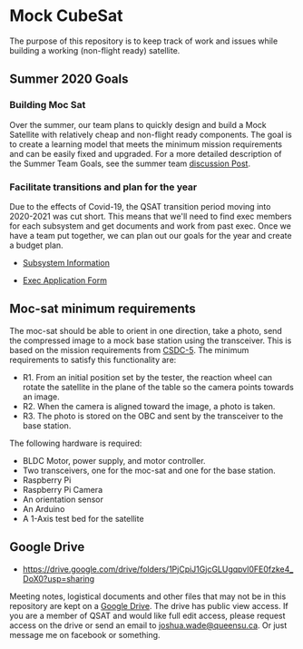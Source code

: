 # Mock CubeSat

The purpose of this repository is to keep track of work and issues while building a working (non-flight ready) satellite.  

## Summer 2020 Goals

### Building Moc Sat
Over the summer, our team plans to quickly design and build a Mock Satellite with relatively cheap and non-flight ready components. The goal is to create a learning model that meets the minimum mission requirements and can be easily fixed and upgraded. For a more detailed description of the Summer Team Goals, see the summer team [discussion Post](https://github.com/orgs/queens-satellite-team/teams/summer/discussions/3).

### Facilitate transitions and plan for the year

Due to the effects of Covid-19, the QSAT transition period moving into 2020-2021 was cut short. This means that we'll need to find exec members for each subsystem and get documents and work from past exec. Once we have a team put together, we can plan out our goals for the year and create a budget plan.

- [Subsystem Information](https://drive.google.com/file/d/1AzUVqYonok9aeZg2w4fLos2Mheti_4PH/view?usp=sharing)

- [Exec Application Form](https://drive.google.com/file/d/1qkJ8QkFzmjUwb09uiYismIzTTNGWLFOD/view?usp=sharing)

## Moc-sat minimum requirements

The moc-sat should be able to orient in one direction, take a photo, send the compressed image to a mock base station using the transceiver. This is based on the mission requirements from [CSDC-5](http://www.csdcms.ca/). The minimum requirements to satisfy this functionality are:

- R1. From an initial position set by the tester, the reaction wheel can rotate the satellite in the plane of the table so the camera points towards an image.
- R2. When the camera is aligned toward the image, a photo is taken.
- R3. The photo is stored on the OBC and sent by the transceiver to the base station.

The following hardware is required:
- BLDC Motor, power supply, and motor controller.
- Two transceivers, one for the moc-sat and one for the base station.
- Raspberry Pi
- Raspberry Pi Camera
- An orientation sensor
- An Arduino
- A 1-Axis test bed for the satellite

## Google Drive 

- https://drive.google.com/drive/folders/1PjCpiJ1GjcGLUgqpvl0FE0fzke4_DoX0?usp=sharing

Meeting notes, logistical documents and other files that may not be in this repository are kept on a
[Google Drive](https://drive.google.com/drive/folders/1PjCpiJ1GjcGLUgqpvl0FE0fzke4_DoX0?usp=sharinghttps://www.google.com). The drive has public view access. If you are a member of QSAT and would like full edit access, please request access on the drive or send an email to joshua.wade@queensu.ca. Or just message me on facebook or something. 